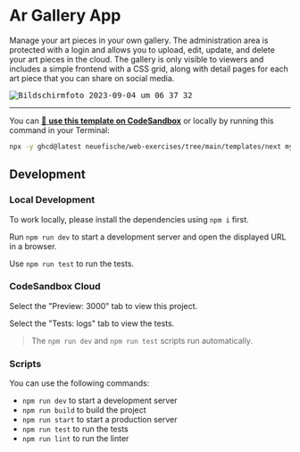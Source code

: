 # Ar Gallery App

Manage your art pieces in your own gallery. The administration area is protected with a login and allows you to upload, edit, update, and delete your art pieces in the cloud. The gallery is only visible to viewers and includes a simple frontend with a CSS grid, along with detail pages for each art piece that you can share on social media.

<kbd>![Bildschirmfoto 2023-09-04 um 06 37 32](https://github.com/alper92/capstone-project/assets/83625276/59d2f43b-5141-4c7c-9e0a-e6fce11dfed3)</kbd>

------------

You can [🔗 **use this template on CodeSandbox**](https://codesandbox.io/p/sandbox/github/neuefische/web-exercises/tree/main/templates/next?file=/README.md) or locally by running this command in your Terminal:

```bash
npx -y ghcd@latest neuefische/web-exercises/tree/main/templates/next my-app -i
```

## Development

### Local Development

To work locally, please install the dependencies using `npm i` first.

Run `npm run dev` to start a development server and open the displayed URL in a browser.

Use `npm run test` to run the tests.

### CodeSandbox Cloud

Select the "Preview: 3000" tab to view this project.

Select the "Tests: logs" tab to view the tests.

> The `npm run dev` and `npm run test` scripts run automatically.

### Scripts

You can use the following commands:

- `npm run dev` to start a development server
- `npm run build` to build the project
- `npm run start` to start a production server
- `npm run test` to run the tests
- `npm run lint` to run the linter
